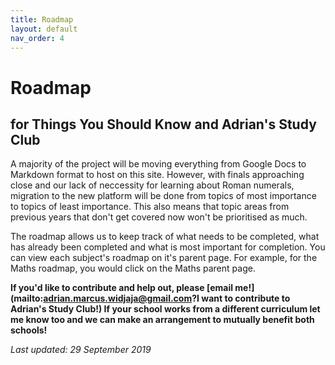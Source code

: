 ```yaml
---
title: Roadmap
layout: default
nav_order: 4
---
```


# Roadmap
## for Things You Should Know and Adrian's Study Club

A majority of the project will be moving everything from Google Docs to Markdown format to host on this site. However, with finals approaching close and our lack of neccessity for learning about Roman numerals, migration to the new platform will be done from topics of most importance to topics of least importance. This also means that topic areas from previous years that don't get covered now won't be prioritised as much.

The roadmap allows us to keep track of what needs to be completed, what has already been completed and what is most important for completion. You can view each subject's roadmap on it's parent page. For example, for the Maths roadmap, you would click on the Maths parent page.

**If you'd like to contribute and help out, please [email me!](mailto:adrian.marcus.widjaja@gmail.com?I want to contribute to Adrian's Study Club!) If your school works from a different curriculum let me know too and we can make an arrangement to mutually benefit both schools!**

*Last updated: 29 September 2019*









